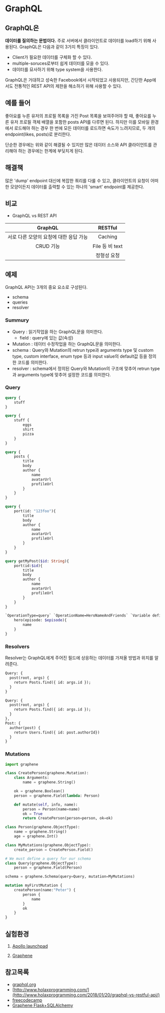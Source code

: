 # GraphQL

## GraphQL은

__데이터를 질의하는 문법이다.__ 주로 서버에서 클라이언트로 데이터를 load하기 위해 사용된다. GraphQL은 다음과 같이 3가지 특징이 있다.

- Client가 필요한 데이터를 구체화 할 수 있다.
- multiple-soruces로부터 쉽게 데이터를 모을 수 있다.
- 데이터를 묘사하기 위해 type system을 사용한다.

GraphQL은 거대하고 성숙한 Facebook에서 시작되었고 사용되지만, 간단한 App에서도 전통적인 REST API의 제한을 해소하기 위해 사용할 수 있다.

## 예를 들어

좋아요를 누른 유저의 프로필 목록을 가진 Post 목록을 보여주어야 할 때, 좋아요를 누른 유저 프로필 객체 배열을 포함한 posts API를 다루면 된다. 하지만 이를 모바일 환경에서 로드해야 하는 경우 한 번에 모든 데이터를 로드하면 속도가 느려지므로, 두 개의 endpoint(likes, posts)로 분리한다.

단순한 경우에는 위와 같이 해결될 수 있지만 많은 데이터 소스와 API 클라이언트를 관리해야 하는 경우에는 한계에 부딪치게 된다.

## 해결책

많은 'dump' endpoint 대신에 복잡한 쿼리를 다룰 수 있고, 클라이언트의 요청이 어떠한 모양이든지 데이터를 출력할 수 있는 하나의 'smart' endpoint를 제공한다.

## 비교

- GraphQL vs REST API

|GraphQL|RESTful|
|:-:|:-:|
|서로 다른 모양의 요청에 대한 응답 가능|Caching|
|CRUD 기능|File 등 비 text|
||정형성 요청|


## 예제

GraphQL API는 3개의 중요 요소로 구성된다.

- schema
- queries
- resolver

### Summury

- Query : 읽기작업을 하는 GraphQL문을 의미한다.
    - field : query에 있는 값(속성)
- Mutation : 데이터 수정작업을 하는 GraphQL문을 의미한다.
- schema : Query와 Mutation의 retrun type과 arguments type 및 custom type, custom interface, enum type 등과 input value의 default값 등을 정의한 코드를 의미한다.
- resolver : schema에서 정의된 Query와 Mutation의 구조에 맞추어 retrun type과 arguments type에 맞추어 설정한 코드를 의미한다.

### Query

```graphql
query {
    stuff
}
```

```graphql
query {
    stuff {
        eggs
        shirt
        pizza
    }
}
```

```graphql
query {
    posts {
        title
        body
        author {
            name
            avatarUrl
            profileUrl
        }
    }
}
```

```graphql
query {
    port(id: "123foo"){
        title
        body
        author {
            name
            avatarUrl
            profileUrl
        }
    }
}
```

```graphql
query getMyPost($id: String){
    port(id:$id){
        title
        body
        author {
            name
            avatarUrl
            profileUrl
        }
    }
}
```

```graphql
`OperationType=query` `OperationName=HeroNameAndFriends` `Variable defintions=($episode: Episode)`{
    hero(episode: $episode){
        name
    }
}
```

### Resolvers

Resolver는 GraphQL에게 주어진 필드에 상응하는 데이터를 가져올 방법과 위치를 알려준다.

```graphql
Query: {
  post(root, args) {
    return Posts.find({ id: args.id });
  }
}
```

```graphql
Query: {
  post(root, args) {
    return Posts.find({ id: args.id });
  }
},
Post: {
  author(post) {
    return Users.find({ id: post.authorId})
  }
}
```

### Mutations

```python
import graphene

class CreatePerson(graphene.Mutation):
    class Arguments:
        name = graphene.String()

    ok = graphene.Boolean()
    person = graphene.Field(lambda: Person)

    def mutate(self, info, name):
        person = Person(name=name)
        ok = True
        return CreatePerson(person=person, ok=ok)

class Person(graphene.ObjectType):
    name = graphene.String()
    age = graphene.Int()

class MyMutations(graphene.ObjectType):
    create_person = CreatePerson.Field()

# We must define a query for our schema
class Query(graphene.ObjectType):
    person = graphene.Field(Person)

schema = graphene.Schema(query=Query, mutation=MyMutations)
```

```graphql
mutation myFirstMutation {
    createPerson(name:"Peter") {
        person {
            name
        }
        ok
    }
}
```


## 실험환경

1. [Apollo launchpad](https://launchpad.graphql.com)

1. [Graphene](http://graphene-python.org/)


## 참고목록

- [graphql.org](https://graphql.org/learn/)
- [http://www.holaxprogramming.com/](http://www.holaxprogramming.com/2018/01/20/graphql-vs-restful-api/)
- [freecodecamp](https://medium.freecodecamp.org/so-whats-this-graphql-thing-i-keep-hearing-about-baf4d36c20cf)
- [Graphene Flask+SQLAlchemy](http://docs.graphene-python.org/projects/sqlalchemy/en/latest/)
